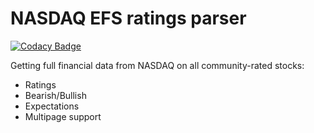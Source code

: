 # NASDAQ EFS ratings parser

[![Codacy Badge](https://api.codacy.com/project/badge/Grade/06d184d2a0b94d8fadf19b99f52f5b70)](https://www.codacy.com/app/Rotzke/nasdaq?utm_source=github.com&utm_medium=referral&utm_content=Rotzke/nasdaq&utm_campaign=badger)

Getting full financial data from NASDAQ on all community-rated stocks:
- Ratings
- Bearish/Bullish
- Expectations
- Multipage support
